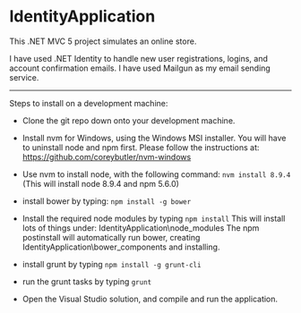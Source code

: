 # IdentityApplication

This .NET MVC 5 project simulates an online store.

I have used .NET Identity to handle new user registrations, logins, and account confirmation emails. I have used Mailgun as my email sending service.

------------------------------------------------------

Steps to install on a development machine:

* Clone the git repo down onto your development machine.

* Install nvm for Windows, using the Windows MSI installer.
You will have to uninstall node and npm first.
Please follow the instructions at:
https://github.com/coreybutler/nvm-windows

* Use nvm to install node, with the following command:
`nvm install 8.9.4`
(This will install node 8.9.4 and npm 5.6.0)

* install bower by typing:
`npm install -g bower`

* Install the required node modules by typing
`npm install`
This will install lots of things under: IdentityApplication\node_modules
The npm postinstall will automatically run bower, creating IdentityApplication\bower_components and installing.

* install grunt by typing
`npm install -g grunt-cli`

* run the grunt tasks by typing
`grunt`

* Open the Visual Studio solution, and compile and run the application.